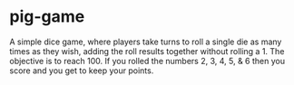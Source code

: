 # pig-game
A simple dice game, where players take turns to roll a single die as many times as they wish, adding the roll results together without rolling a 1. The objective is to reach 100. If you rolled the numbers 2, 3, 4, 5, &amp; 6 then you score and you get to keep your points. 
